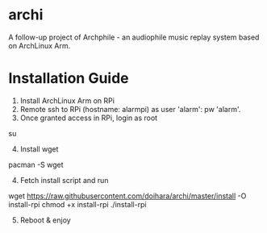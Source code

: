 # archi
A follow-up project of Archphile - an audiophile music replay system based on ArchLinux Arm.  

# Installation Guide

1. Install ArchLinux Arm on RPi
2. Remote ssh to RPi (hostname: alarmpi) as user 'alarm': pw 'alarm'.
3. Once granted access in RPi, login as root 

su

4. Install wget

pacman -S wget

4. Fetch install script and run 

wget https://raw.githubusercontent.com/doihara/archi/master/install -O install-rpi
chmod +x install-rpi
./install-rpi

5. Reboot & enjoy 


